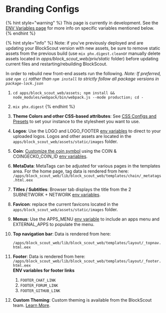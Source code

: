 # Branding Configs

{% hint style="warning" %}
This page is currently in development. See the [ENV Variables page](../information-and-settings/env-variables.md) for more info on specific variables mentioned below.
{% endhint %}

{% hint style="info" %}
Note: if you've previously deployed and are updating your BlockScout version with new assets, be sure to remove static assets from the previous build (use `mix phx.digest.clean`or manually delete assets located in _apps/block\_scout\_web/priv/static_ folder) before updating current files and restarting/rebuilding BlockScout.&#x20;

In order to rebuild new front-end assets run the following. _Note:  If preferred, use `npm ci` rather than `npm install` to strictly follow all package versions in `package-lock.json`_

1. `cd apps/block_scout_web/assets; npm install && node_modules/webpack/bin/webpack.js --mode production; cd -`
2. `mix phx.digest`
{% endhint %}

1. **Theme Colors and other CSS-based attributes**: See [CSS Configs and Presets](css-configuration-and-presets.md) to set your instance to the stylesheet you want to use.
2. **Logos**: Use the LOGO and LOGO\_FOOTER [env variables](../information-and-settings/env-variables.md) to direct to your uploaded logos. Logos and other assets are located in the `apps/block_scout_web/assets/static/images` folder.
3. **Coin**: [Customize the coin symbol](../../about/faqs.md#how-do-i-customize-the-coin-symbol-name) using the COIN  & COINGECKO\_COIN\_ID [env variables](../information-and-settings/env-variables.md).
4. **MetaData**: MetaTags can be adjusted for various pages in the templates area. For the home page, tag data is rendered from here: `/apps/block_scout_web/lib/block_scout_web/templates/chain/_metatags.html.eex`
5. **Titles / Subtitles**: Browser tab displays the title from the 2 SUBNETWORK + NETWORK [env variables](../information-and-settings/env-variables.md).
6. **Favicon**: replace the current favicons located in the `apps/block_scout_web/assets/static/images` folder.
7. **Menus**: Use the APPS\_MENU [env variable](../information-and-settings/env-variables.md) to include an apps menu and EXTERNAL\_APPS to populate the menu.
8.  **Top navigation bar**: Data is rendered from here:

    `/apps/block_scout_web/lib/block_scout_web/templates/layout/_topnav.html.eex`
9. **Footer**: Data is rendered from here: `/apps/block_scout_web/lib/block_scout_web/templates/layout/_footer.html.eex`\
   **ENV variables for footer links**
   1. `FOOTER_CHAT_LINK ​`
   2. `FOOTER_FORUM_LINK`&#x20;
   3. `FOOTER_GITHUB_LINK`
10. **Custom Theming**: Custom theming is available from the BlockScout team. [Learn More](../../for-projects/premium-features/custom-branded-themes.md).





